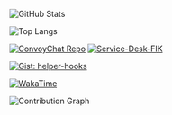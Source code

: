 <!-- GitHub Stats Card -->
![GitHub Stats](https://github-readme-stats.vercel.app/api?username=muhammadadmiral&show_icons=true&theme=dark)

<!-- Top Languages -->
![Top Langs](https://github-readme-stats.vercel.app/api/top-langs/?username=muhammadadmiral&layout=compact&langs_count=6&theme=dark)

<!-- Extra Pins: pin lebih banyak repo -->
[![ConvoyChat Repo](https://github-readme-stats.vercel.app/api/pin/?username=muhammadadmiral&repo=convoychat&theme=dark)](https://github.com/muhammadadmiral/convoychat)
[![Service-Desk-FIK](https://github-readme-stats.vercel.app/api/pin/?username=muhammadadmiral&repo=service-desk-fik&theme=dark)](https://github.com/muhammadadmiral/service-desk-fik)

<!-- Gist Card -->
[![Gist: helper-hooks](https://github-readme-stats.vercel.app/api/gist?id=GIST_ID_LO&theme=dark)](https://gist.github.com/muhammadadmiral/GIST_ID_LO)

<!-- WakaTime Coding Stats -->
[![WakaTime](https://github-readme-stats.vercel.app/api/wakatime?username=muhammadadmiral&layout=compact&hide_progress=true&theme=dark)](https://wakatime.com/@muhammadadmiral)

<!-- Contribution Calendar -->
![Contribution Graph](https://github-contribution-stats.vercel.app/api?username=muhammadadmiral&theme=dark)
